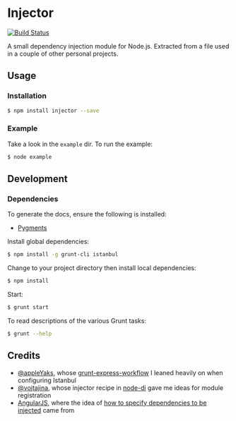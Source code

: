 # Injector

[![Build Status](https://travis-ci.org/tanem/injector.png)](https://travis-ci.org/tanem/injector)

A small dependency injection module for Node.js. Extracted from a file used in a couple of other personal projects.

## Usage

### Installation

````sh
$ npm install injector --save
````

### Example

Take a look in the `example` dir. To run the example:

````sh
$ node example
````

## Development

### Dependencies

To generate the docs, ensure the following is installed:

 * [Pygments](http://pygments.org/download/)

Install global dependencies:

````sh
$ npm install -g grunt-cli istanbul
````

Change to your project directory then install local dependencies:

````sh
$ npm install
````

Start:

````sh
$ grunt start
````

To read descriptions of the various Grunt tasks:

````sh
$ grunt --help
````

## Credits

 * [@appleYaks](https://github.com/appleYaks), whose [grunt-express-workflow](https://github.com/appleYaks/grunt-express-workflow) I leaned heavily on when configuring Istanbul
 * [@vojtajina](https://github.com/vojtajina), whose injector recipe in [node-di](https://github.com/vojtajina/node-di) gave me ideas for module registration
 * [AngularJS](https://github.com/angular/angular.js), where the idea of [how to specify dependencies to be injected](http://docs.angularjs.org/guide/di) came from